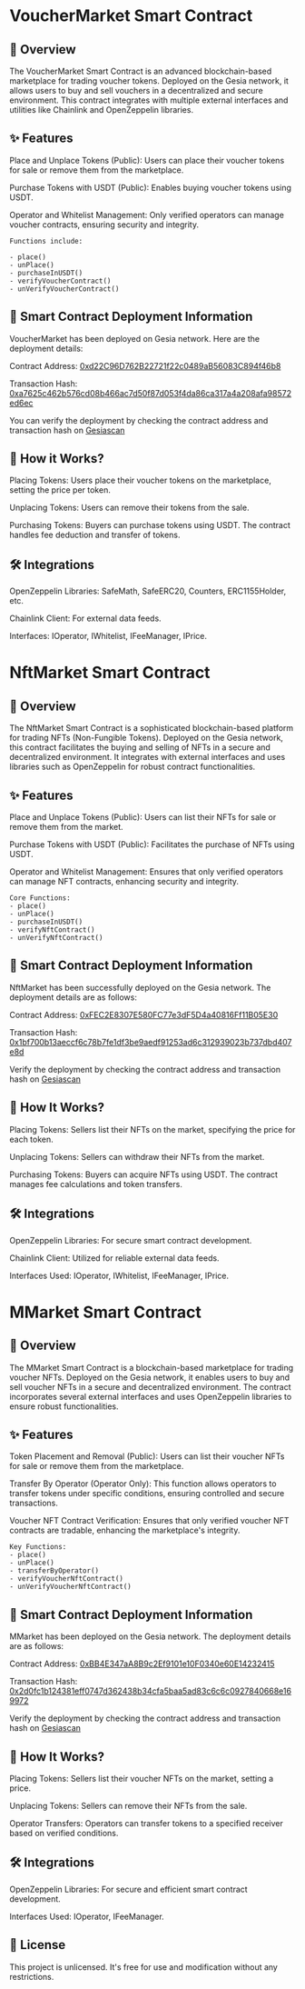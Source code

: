 # VoucherMarket Smart Contract

## 📖 Overview

The VoucherMarket Smart Contract is an advanced blockchain-based marketplace for trading voucher tokens. Deployed on the Gesia network, it allows users to buy and sell vouchers in a decentralized and secure environment. This contract integrates with multiple external interfaces and utilities like Chainlink and OpenZeppelin libraries.

## ✨ Features

Place and Unplace Tokens (Public): Users can place their voucher tokens for sale or remove them from the marketplace.

Purchase Tokens with USDT (Public): Enables buying voucher tokens using USDT.

Operator and Whitelist Management: Only verified operators can manage voucher contracts, ensuring security and integrity.

```
Functions include:

- place()
- unPlace()
- purchaseInUSDT()
- verifyVoucherContract()
- unVerifyVoucherContract()
```

## 🚀 Smart Contract Deployment Information

VoucherMarket has been deployed on Gesia network. Here are the deployment details:

Contract Address: [0xd22C96D762B22721f22c0489aB56083C894f46b8](https://explorer.gesia.io/address/0xd22C96D762B22721f22c0489aB56083C894f46b8)

Transaction Hash: [0xa7625c462b576cd08b466ac7d50f87d053f4da86ca317a4a208afa98572ed6ec](https://explorer.gesia.io/tx/0xa7625c462b576cd08b466ac7d50f87d053f4da86ca317a4a208afa98572ed6ec)

You can verify the deployment by checking the contract address and transaction hash on [Gesiascan](https://explorer.gesia.io/)

## 📝 How it Works?

Placing Tokens: Users place their voucher tokens on the marketplace, setting the price per token.

Unplacing Tokens: Users can remove their tokens from the sale.

Purchasing Tokens: Buyers can purchase tokens using USDT. The contract handles fee deduction and transfer of tokens.

## 🛠️ Integrations

OpenZeppelin Libraries: SafeMath, SafeERC20, Counters, ERC1155Holder, etc.

Chainlink Client: For external data feeds.

Interfaces: IOperator, IWhitelist, IFeeManager, IPrice.

# NftMarket Smart Contract

## 📖 Overview

The NftMarket Smart Contract is a sophisticated blockchain-based platform for trading NFTs (Non-Fungible Tokens). Deployed on the Gesia network, this contract facilitates the buying and selling of NFTs in a secure and decentralized environment. It integrates with external interfaces and uses libraries such as OpenZeppelin for robust contract functionalities.

## ✨ Features

Place and Unplace Tokens (Public): Users can list their NFTs for sale or remove them from the market.

Purchase Tokens with USDT (Public): Facilitates the purchase of NFTs using USDT.

Operator and Whitelist Management: Ensures that only verified operators can manage NFT contracts, enhancing security and integrity.

```
Core Functions:
- place()
- unPlace()
- purchaseInUSDT()
- verifyNftContract()
- unVerifyNftContract()
```

## 🚀 Smart Contract Deployment Information

NftMarket has been successfully deployed on the Gesia network. The deployment details are as follows:

Contract Address: [0xFEC2E8307E580FC77e3dF5D4a40816Ff11B05E30](https://explorer.gesia.io/address/0xFEC2E8307E580FC77e3dF5D4a40816Ff11B05E30)

Transaction Hash: [0x1bf700b13aeccf6c78b7fe1df3be9aedf91253ad6c312939023b737dbd407e8d](https://explorer.gesia.io/tx/0x1bf700b13aeccf6c78b7fe1df3be9aedf91253ad6c312939023b737dbd407e8d)

Verify the deployment by checking the contract address and transaction hash on [Gesiascan](https://explorer.gesia.io/)

## 📝 How It Works?

Placing Tokens: Sellers list their NFTs on the market, specifying the price for each token.

Unplacing Tokens: Sellers can withdraw their NFTs from the market.

Purchasing Tokens: Buyers can acquire NFTs using USDT. The contract manages fee calculations and token transfers.

## 🛠️ Integrations

OpenZeppelin Libraries: For secure smart contract development.

Chainlink Client: Utilized for reliable external data feeds.

Interfaces Used: IOperator, IWhitelist, IFeeManager, IPrice.

# MMarket Smart Contract

## 📖 Overview

The MMarket Smart Contract is a blockchain-based marketplace for trading voucher NFTs. Deployed on the Gesia network, it enables users to buy and sell voucher NFTs in a secure and decentralized environment. The contract incorporates several external interfaces and uses OpenZeppelin libraries to ensure robust functionalities.

## ✨ Features

Token Placement and Removal (Public): Users can list their voucher NFTs for sale or remove them from the marketplace.

Transfer By Operator (Operator Only): This function allows operators to transfer tokens under specific conditions, ensuring controlled and secure transactions.

Voucher NFT Contract Verification: Ensures that only verified voucher NFT contracts are tradable, enhancing the marketplace's integrity.

```
Key Functions:
- place()
- unPlace()
- transferByOperator()
- verifyVoucherNftContract()
- unVerifyVoucherNftContract()
```

## 🚀 Smart Contract Deployment Information

MMarket has been deployed on the Gesia network. The deployment details are as follows:

Contract Address: [0xBB4E347aA8B9c2Ef9101e10F0340e60E14232415](https://explorer.gesia.io/address/0xBB4E347aA8B9c2Ef9101e10F0340e60E14232415)

Transaction Hash: [0x2d0fc1b124381eff0747d362438b34cfa5baa5ad83c6c6c0927840668e169972](https://explorer.gesia.io/tx/0x2d0fc1b124381eff0747d362438b34cfa5baa5ad83c6c6c0927840668e169972)

Verify the deployment by checking the contract address and transaction hash on [Gesiascan](https://explorer.gesia.io/)

## 📝 How It Works?

Placing Tokens: Sellers list their voucher NFTs on the market, setting a price.

Unplacing Tokens: Sellers can remove their NFTs from the sale.

Operator Transfers: Operators can transfer tokens to a specified receiver based on verified conditions.

## 🛠️ Integrations

OpenZeppelin Libraries: For secure and efficient smart contract development.

Interfaces Used: IOperator, IFeeManager.

## 📄 License

This project is unlicensed. It's free for use and modification without any restrictions.
